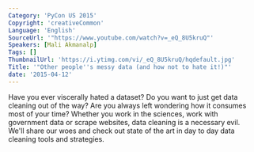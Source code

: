 ```yaml
---
Category: 'PyCon US 2015'
Copyright: 'creativeCommon'
Language: 'English'
SourceUrl: '"https://www.youtube.com/watch?v=_eQ_8U5kruQ"'
Speakers: [Mali Akmanalp]
Tags: []
ThumbnailUrl: 'https://i.ytimg.com/vi/_eQ_8U5kruQ/hqdefault.jpg'
Title: '"Other people''s messy data (and how not to hate it!)"'
date: '2015-04-12'
---
```

Have you ever viscerally hated a dataset? Do you want to just get data cleaning out of the way? Are you always left wondering how it consumes most of your time? Whether you work in the sciences, work with government data or scrape websites, data cleaning is a necessary evil. We'll share our woes and check out state of the art in day to day data cleaning tools and strategies.

